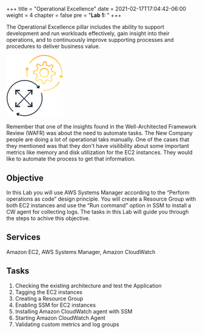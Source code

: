 +++
title = "Operational Excellence"
date = 2021-02-17T17:04:42-06:00
weight = 4
chapter = false
pre = "<b>Lab 1:  </b>"
+++

The Operational Excellence pillar includes the ability to support development and run workloads effectively, gain insight into their operations, and to continuously improve supporting processes and procedures to deliver business value. 

<img src="images/operational-ex.png" alt="drawing" width="150"/>

Remember that one of the insights found in the Well-Architected Framework Review (WAFR) was about the need to automate tasks. The New Company people are doing a lot of operational taks manually. One of the cases that they mentioned was that they don't have visilibility about some important metrics like memory and disk utilization for the EC2 instances. They would like to automate the process to get that information. 

## Objective

In this Lab you will use AWS Systems Manager according to the “Perform operations as code” design principle. You will create a Resource Group with both EC2 instances and use the “Run command” option in SSM to install a CW agent for collecting logs. The tasks in this Lab will guide you through the steps to achive this objective.

## Services

Amazon EC2, AWS Systems Manager, Amazon CloudWatch

## Tasks

1. Checking the existing architecture and test the Application
1. Tagging the EC2 instances
1. Creating a Resource Group
1. Enabling SSM for EC2 instances
1. Installing Amazon CloudWatch agent with SSM
1. Starting Amazon CloudWatch Agent
1. Validating custom metrics and log groups
